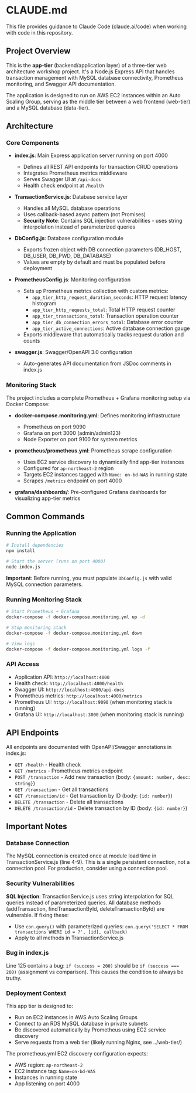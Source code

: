 # CLAUDE.md

This file provides guidance to Claude Code (claude.ai/code) when working with code in this repository.

## Project Overview

This is the **app-tier** (backend/application layer) of a three-tier web architecture workshop project. It's a Node.js Express API that handles transaction management with MySQL database connectivity, Prometheus monitoring, and Swagger API documentation.

The application is designed to run on AWS EC2 instances within an Auto Scaling Group, serving as the middle tier between a web frontend (web-tier) and a MySQL database (data-tier).

## Architecture

### Core Components

- **index.js**: Main Express application server running on port 4000
  - Defines all REST API endpoints for transaction CRUD operations
  - Integrates Prometheus metrics middleware
  - Serves Swagger UI at `/api-docs`
  - Health check endpoint at `/health`

- **TransactionService.js**: Database service layer
  - Handles all MySQL database operations
  - Uses callback-based async pattern (not Promises)
  - **Security Note**: Contains SQL injection vulnerabilities - uses string interpolation instead of parameterized queries

- **DbConfig.js**: Database configuration module
  - Exports frozen object with DB connection parameters (DB_HOST, DB_USER, DB_PWD, DB_DATABASE)
  - Values are empty by default and must be populated before deployment

- **PrometheusConfig.js**: Monitoring configuration
  - Sets up Prometheus metrics collection with custom metrics:
    - `app_tier_http_request_duration_seconds`: HTTP request latency histogram
    - `app_tier_http_requests_total`: Total HTTP request counter
    - `app_tier_transactions_total`: Transaction operation counter
    - `app_tier_db_connection_errors_total`: Database error counter
    - `app_tier_active_connections`: Active database connection gauge
  - Exports middleware that automatically tracks request duration and counts

- **swagger.js**: Swagger/OpenAPI 3.0 configuration
  - Auto-generates API documentation from JSDoc comments in index.js

### Monitoring Stack

The project includes a complete Prometheus + Grafana monitoring setup via Docker Compose:

- **docker-compose.monitoring.yml**: Defines monitoring infrastructure
  - Prometheus on port 9090
  - Grafana on port 3000 (admin/admin123)
  - Node Exporter on port 9100 for system metrics

- **prometheus/prometheus.yml**: Prometheus scrape configuration
  - Uses EC2 service discovery to dynamically find app-tier instances
  - Configured for `ap-northeast-2` region
  - Targets EC2 instances tagged with `Name: on-bd-WAS` in running state
  - Scrapes `/metrics` endpoint on port 4000

- **grafana/dashboards/**: Pre-configured Grafana dashboards for visualizing app-tier metrics

## Common Commands

### Running the Application

```bash
# Install dependencies
npm install

# Start the server (runs on port 4000)
node index.js
```

**Important**: Before running, you must populate `DbConfig.js` with valid MySQL connection parameters.

### Running Monitoring Stack

```bash
# Start Prometheus + Grafana
docker-compose -f docker-compose.monitoring.yml up -d

# Stop monitoring stack
docker-compose -f docker-compose.monitoring.yml down

# View logs
docker-compose -f docker-compose.monitoring.yml logs -f
```

### API Access

- Application API: `http://localhost:4000`
- Health check: `http://localhost:4000/health`
- Swagger UI: `http://localhost:4000/api-docs`
- Prometheus metrics: `http://localhost:4000/metrics`
- Prometheus UI: `http://localhost:9090` (when monitoring stack is running)
- Grafana UI: `http://localhost:3000` (when monitoring stack is running)

## API Endpoints

All endpoints are documented with OpenAPI/Swagger annotations in index.js:

- `GET /health` - Health check
- `GET /metrics` - Prometheus metrics endpoint
- `POST /transaction` - Add new transaction (body: `{amount: number, desc: string}`)
- `GET /transaction` - Get all transactions
- `GET /transaction/id` - Get transaction by ID (body: `{id: number}`)
- `DELETE /transaction` - Delete all transactions
- `DELETE /transaction/id` - Delete transaction by ID (body: `{id: number}`)

## Important Notes

### Database Connection

The MySQL connection is created once at module load time in TransactionService.js (line 4-9). This is a single persistent connection, not a connection pool. For production, consider using a connection pool.

### Security Vulnerabilities

**SQL Injection**: TransactionService.js uses string interpolation for SQL queries instead of parameterized queries. All database methods (addTransaction, findTransactionById, deleteTransactionById) are vulnerable. If fixing these:
  - Use `con.query()` with parameterized queries: `con.query('SELECT * FROM transactions WHERE id = ?', [id], callback)`
  - Apply to all methods in TransactionService.js

### Bug in index.js

Line 125 contains a bug: `if (success = 200)` should be `if (success === 200)` (assignment vs comparison). This causes the condition to always be truthy.

### Deployment Context

This app tier is designed to:
- Run on EC2 instances in AWS Auto Scaling Groups
- Connect to an RDS MySQL database in private subnets
- Be discovered automatically by Prometheus using EC2 service discovery
- Serve requests from a web tier (likely running Nginx, see ../web-tier/)

The prometheus.yml EC2 discovery configuration expects:
- AWS region: `ap-northeast-2`
- EC2 instance tag: `Name=on-bd-WAS`
- Instances in running state
- App listening on port 4000
